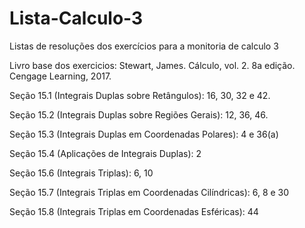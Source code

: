 # Lista-Calculo-3
Listas de resoluções dos exercícios para a monitoria de calculo 3

Livro base dos exercicios:  Stewart, James. Cálculo, vol. 2. 8a edição. Cengage Learning, 2017.

Seção 15.1 (Integrais Duplas sobre Retângulos):  16, 30, 32 e 42. 

Seção 15.2 (Integrais Duplas sobre Regiões Gerais):  12, 36, 46.

Seção 15.3 (Integrais Duplas em Coordenadas Polares): 4 e 36(a)

Seção 15.4 (Aplicações de Integrais Duplas): 2

Seção 15.6 (Integrais Triplas): 6, 10

Seção 15.7 (Integrais Triplas em Coordenadas Cilíndricas):  6, 8 e 30

Seção 15.8 (Integrais Triplas em Coordenadas Esféricas): 44
